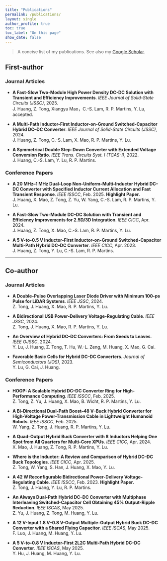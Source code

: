 ```yaml
---
title: "Publications"
permalink: /publications/
layout: single
author_profile: true
toc: true
toc_label: "On this page"
show_date: false
---
```



> A concise list of my publications. See also my [Google Scholar](https://scholar.google.com/citations?user=NETRgSoAAAAJ).

## First-author

### Journal Articles
- **A Fast-Slow Two-Module High Power Density DC-DC Solution with Transient and Efficiency Improvements**. *IEEE Journal of Solid-State Circuits (JSSC)*, 2025.  
  J. Huang, Z. Tong, Xiangyu Mao，C.-S. Lam, R. P. Martins, Y. Lu, accepted.

- **A Multi-Path Inductor-First Inductor-on-Ground Switched-Capacitor Hybrid DC–DC Converter**. *IEEE Journal of Solid-State Circuits (JSSC)*, 2024.  
  J. Huang, Z. Tong, C.-S. Lam, X. Mao, R. P. Martins, Y. Lu. 

- **A Symmetrical Double Step-Down Converter with Extended Voltage Conversion Ratio**. *IEEE Trans. Circuits Syst. I (TCAS-I)*, 2022.  
  J. Huang, C.-S. Lam, Y. Lu, R. P. Martins.

### Conference Papers
- **A 20 MHz–1 MHz Dual-Loop Non-Uniform-Multi-Inductor Hybrid DC–DC Converter with Specified Inductor Current Allocation and Fast Transient Response**. *IEEE ISSCC*, Feb. 2025. **Highlight Paper.**  
  J. Huang, X. Mao, Z. Tong, Z. Yu, W. Yang, C.-S. Lam, R. P. Martins, Y. Lu.

- **A Fast–Slow Two-Module DC–DC Solution with Transient and Efficiency Improvements for 2.5D/3D Integration**. *IEEE CICC*, Apr. 2024.  
  J. Huang, Z. Tong, X. Mao, C.-S. Lam, R. P. Martins, Y. Lu. 

- **A 5 V-to-0.5 V Inductor-First Inductor-on-Ground Switched-Capacitor Multi-Path Hybrid DC–DC Converter**. *IEEE CICC*, Apr. 2023.  
  J. Huang, Z. Tong, Y. Lu, C.-S. Lam, R. P. Martins. 
---

## Co-author

### Journal Articles
- **A Double-Pulse Overlapping Laser Diode Driver with Minimum 100-ps Pulse for LiDAR Systems**. *IEEE JSSC*, 2024.  
  Z. Tong, J. Huang, X. Mao, R. P. Martins, Y. Lu. 

- **A Bidirectional USB Power-Delivery Voltage-Regulating Cable**. *IEEE JSSC*, 2024.  
  Z. Tong, J. Huang, X. Mao, R. P. Martins, Y. Lu. 

- **An Overview of Hybrid DC–DC Converters: From Seeds to Leaves**. *IEEE OJSSC*, 2024.  
  Y. Lu, J. Huang, Z. Tong, T. Hu, W.-L. Zeng, M. Huang, X. Mao, G. Cai. 

- **Favorable Basic Cells for Hybrid DC–DC Converters**. *Journal of Semiconductors (JOS)*, 2023.  
  Y. Lu, G. Cai, J. Huang. 

### Conference Papers
- **HOOP: A Scalable Hybrid DC–DC Converter Ring for High-Performance Computing**. *IEEE ISSCC*, Feb. 2025.  
  Z. Tong, Z. Yu, J. Huang, X. Mao, B. Wicht, R. P. Martins, Y. Lu. 

- **A Bi-Directional Dual-Path Boost–48 V–Buck Hybrid Converter for High-Voltage Power-Transmission Cable in Lightweight Humanoid Robots**. *IEEE ISSCC*, Feb. 2025.  
  W. Yang, Z. Tong, J. Huang, R. P. Martins, Y. Lu. 

- **A Quad-Output Hybrid Buck Converter with 8 Inductors Helping One Spot from All Quarters for Multi-Core XPUs**. *IEEE CICC*, Apr. 2024.  
  X. Mao, J. Huang, Z. Tong, R. P. Martins, Y. Lu. 

- **Where is the Inductor: A Review and Comparison of Hybrid DC–DC Buck Topologies**. *IEEE CICC*, Apr. 2025.  
  Z. Tong, W. Yang, S. Han, J. Huang, X. Mao, Y. Lu. 

- **A 42 W Reconfigurable Bidirectional Power-Delivery Voltage-Regulating Cable**. *IEEE ISSCC*, Feb. 2023. **Highlight Paper.**  
  Z. Tong, J. Huang, Y. Lu, R. P. Martins. 

- **An Always Dual-Path Hybrid DC–DC Converter with Multiphase Interleaving Switched-Capacitor Cell Obtaining 45% Output-Ripple Reduction**. *IEEE ISCAS*, May 2025.  
  Z. Yu, J. Huang, Z. Tong, M. Huang, Y. Lu. 

- **A 12 V-Input 1.8 V–0.8 V-Output Multiple-Output Hybrid Buck DC–DC Converter with a Shared Flying Capacitor**. *IEEE ISCAS*, May 2025.  
  F. Luo, J. Huang, M. Huang, Y. Lu. 

- **A 5 V-to-0.8 V Inductor-First 2L2C Multi-Path Hybrid DC–DC Converter**. *IEEE ISCAS*, May 2025.  
  Y. Hu, J. Huang, M. Huang, Y. Lu.
